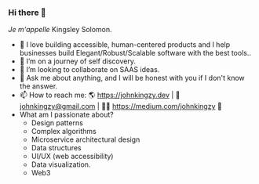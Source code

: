 ### Hi there 👋 
_Je m'appelle_ Kingsley Solomon.
<!--
**johnkingzy/johnkingzy** is a ✨ _special_ ✨ repository because its `README.md` (this file) appears on your GitHub profile.
Here are some ideas to get you started:
-->
- 🔭 I love building accessible, human-centered products and I help businesses build Elegant/Robust/Scalable software with the best tools..
- 🌱 I’m on a journey of self discovery.
- 👯 I’m looking to collaborate on SAAS ideas.
- 💬 Ask me about anything, and I will be honest with you if I don't know the answer.
- 📫 How to reach me: 🌎 https://johnkingzy.dev | 📨 johnkingzy@gmail.com | ✍🏻 https://medium.com/johnkingzy 🤝 
- What am I passionate about?
  -  Design patterns
  -  Complex algorithms
  -  Microservice architectural design
  -  Data structures
  -  UI/UX (web accessibility)
  -  Data visualization.
  -  Web3
<!-- - 😄 Pronouns: 
- 🤔 I’m looking for help with ...
- ⚡ Fun fact: ... -->


